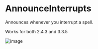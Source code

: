 # AnnounceInterrupts
Announces whenever you interrupt a spell.

Works for both 2.4.3 and 3.3.5

![image](https://github.com/Macumbafeh/AnnounceInterrupts/assets/47739411/06bd6783-41ae-49f4-ad55-a4afb584b3f0)
